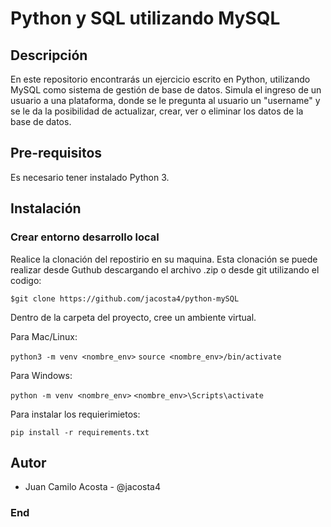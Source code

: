 # Python y SQL utilizando MySQL

## Descripción ##
En este repositorio encontrarás un ejercicio escrito en Python, utilizando MySQL como sistema de gestión de base de datos. Simula el ingreso de un usuario a una plataforma, donde se le pregunta
al usuario un "username" y se le da la posibilidad de actualizar, crear, ver o eliminar los
datos de la base de datos. 

## Pre-requisitos ##
Es necesario tener instalado Python 3.

## Instalación ##
### Crear entorno desarrollo local ###
Realice la clonación del repostirio en su maquina. Esta clonación se puede realizar desde Guthub descargando el archivo .zip o desde git utilizando el codigo:

`$git clone https://github.com/jacosta4/python-mySQL`

Dentro de la carpeta del proyecto, cree un ambiente virtual.

Para Mac/Linux:

`python3 -m venv <nombre_env>`
`source <nombre_env>/bin/activate`

Para Windows:

`python -m venv <nombre_env>`
`<nombre_env>\Scripts\activate`

Para instalar los requierimietos:

`pip install -r requirements.txt`

## Autor ##
- Juan Camilo Acosta - @jacosta4

### End ###
